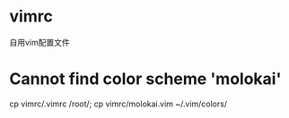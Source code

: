 # vimrc
自用vim配置文件
# Cannot find color scheme 'molokai'
cp vimrc/.vimrc  /root/;
cp vimrc/molokai.vim  ~/.vim/colors/
